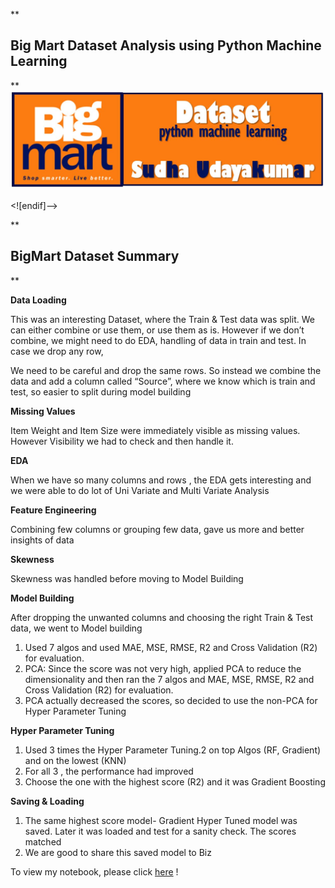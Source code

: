 
**

## Big Mart Dataset Analysis  using Python Machine Learning

**
![enter image description here](https://github.com/SudhaUdayakumar/Machine-Learning-Projects/blob/main/Big%20Mart/BigMart.jpeg?raw=true)

<![endif]-->

**

## BigMart Dataset Summary

**

**Data Loading**

This was an interesting Dataset, where the Train & Test data was split. We can either combine or use them, or use them as is. However if we don’t combine, we might need to do EDA, handling of data in train and test. In case we drop any row,

We need to be careful and drop the same rows. So instead we combine the data and add a column called “Source”, where we know which is train and test, so easier to split during model building

**Missing Values**

Item Weight and Item Size were immediately visible as missing values. However Visibility we had to check and then handle it.

**EDA**

When we have so many columns and rows , the EDA gets interesting and we were able to do lot of Uni Variate and Multi Variate Analysis

**Feature Engineering**

Combining few columns or grouping few data, gave us more and better insights of data

**Skewness**

Skewness was handled before moving to Model Building

**Model Building**

After dropping the unwanted columns and choosing the right Train & Test data, we went to Model building

1.  Used 7 algos and used MAE, MSE, RMSE, R2 and Cross Validation (R2) for evaluation.
2.  PCA: Since the score was not very high, applied PCA to reduce the dimensionality and then ran the 7 algos and MAE, MSE, RMSE, R2 and Cross Validation (R2) for evaluation.
3.  PCA actually decreased the scores, so decided to use the non-PCA for Hyper Parameter Tuning

**Hyper Parameter Tuning**

1.  Used 3 times the Hyper Parameter Tuning.2  on top Algos (RF, Gradient) and on the lowest (KNN)
2.  For all 3 , the performance had improved
3.  Choose the one with the highest score (R2) and it was Gradient Boosting

**Saving & Loading**

1.  The same highest score model- Gradient Hyper Tuned model was saved. Later it was loaded and test for a sanity check. The scores matched
2.  We are good to share this saved model to Biz

To view my notebook, please click [here](https://github.com/SudhaUdayakumar/Machine-Learning-Projects/blob/main/Big%20Mart/Big%20Data%20Mart%20Sales.ipynb) !
